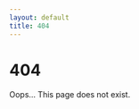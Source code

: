 ```yaml
---
layout: default
title: 404
---
```


<div class="post">
	<h1 class="pageTitle">404</h1>
	<p class="intro">Oops… This page does not exist.</p>
</div>
